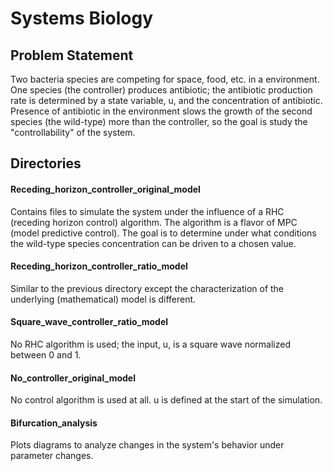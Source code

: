 # Systems Biology

## Problem Statement
Two bacteria species are competing for space, food, etc. in a environment. One species (the controller) produces antibiotic; the antibiotic production rate is determined by a state variable, u, and the concentration of antibiotic. Presence of antibiotic in the environment slows the growth of the second species (the wild-type) more than the controller, so the goal is study the "controllability" of the system.

## Directories
#### Receding_horizon_controller_original_model
Contains files to simulate the system under the influence of a RHC (receding horizon control) algorithm. The algorithm is a flavor of MPC (model predictive control). The goal is to determine under what conditions the wild-type species concentration can be driven to a chosen value.

#### Receding_horizon_controller_ratio_model
Similar to the previous directory except the characterization of the underlying (mathematical) model is different.

#### Square_wave_controller_ratio_model
No RHC algorithm is used; the input, u, is a square wave normalized between 0 and 1.

#### No_controller_original_model
No control algorithm is used at all. u is defined at the start of the simulation.

#### Bifurcation_analysis
Plots diagrams to analyze changes in the system's behavior under parameter changes.